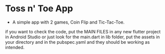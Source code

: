 # Toss n' Toe App

- A simple app with 2 games, Coin Flip and Tic-Tac-Toe.

if you want to check the code, put the MAIN FILES in any new flutter project in Android Studio or just look for the main.dart in lib folder, put the assets in your directory and in the pubspec.yaml and they should be working as intended.
